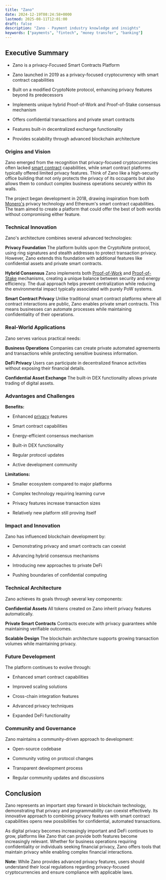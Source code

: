 ```yaml
---
title: "Zano"
date: 2024-12-19T08:24:58+0000
lastmod: 2025-08-11T12:01:00
draft: false
description: "Zano - Payment industry knowledge and insights"
keywords: ["payments", "fintech", "money transfer", "banking"]
---
```


## Executive Summary

- Zano is a privacy-Focused Smart Contracts Platform

- Zano launched in 2019 as a privacy-focused cryptocurrency with smart contract capabilities

- Built on a modified CryptoNote protocol, enhancing privacy features beyond its predecessors

- Implements unique hybrid Proof-of-Work and Proof-of-Stake consensus mechanism

- Offers confidential transactions and private smart contracts

- Features built-in decentralized exchange functionality

- Provides scalability through advanced blockchain architecture

### Origins and Vision

Zano emerged from the recognition that privacy-focused cryptocurrencies often lacked [smart contract](https://faisalkhanllc.xyz/resources/payments-wiki/s/smart-contract/) capabilities, while smart contract platforms typically offered limited privacy features. Think of Zano like a high-security office building that not only protects the privacy of its occupants but also allows them to conduct complex business operations securely within its walls.

The project began development in 2018, drawing inspiration from both [Monero's](https://faisalkhanllc.xyz/resources/payments-wiki/m/monero/) privacy technology and Ethereum's smart contract capabilities. The team aimed to create a platform that could offer the best of both worlds without compromising either feature.

### Technical Innovation

Zano's architecture combines several advanced technologies:

**Privacy Foundation** The platform builds upon the CryptoNote protocol, using ring signatures and stealth addresses to protect transaction privacy. However, Zano extends this foundation with additional features like confidential assets and private smart contracts.

**Hybrid Consensus** Zano implements both [Proof-of-Work](https://faisalkhanllc.xyz/resources/payments-wiki/p/proof-of-work-pow/) and [Proof-of-Stake](https://faisalkhanllc.xyz/resources/payments-wiki/p/proof-of-stake-pos/) mechanisms, creating a unique balance between security and energy efficiency. The dual approach helps prevent centralization while reducing the environmental impact typically associated with purely PoW systems.

**Smart Contract Privacy** Unlike traditional smart contract platforms where all contract interactions are public, Zano enables private smart contracts. This means businesses can automate processes while maintaining confidentiality of their operations.

### Real-World Applications

Zano serves various practical needs:

**Business Operations** Companies can create private automated agreements and transactions while protecting sensitive business information.

**DeFi Privacy** Users can participate in decentralized finance activities without exposing their financial details.

**Confidential Asset Exchange** The built-in DEX functionality allows private trading of digital assets.

### Advantages and Challenges

**Benefits:**

- Enhanced [privacy](https://faisalkhanllc.xyz/resources/payments-wiki/p/privacy-tokens/) features

- Smart contract capabilities

- Energy-efficient consensus mechanism

- Built-in DEX functionality

- Regular protocol updates

- Active development community

**Limitations:**

- Smaller ecosystem compared to major platforms

- Complex technology requiring learning curve

- Privacy features increase transaction sizes

- Relatively new platform still proving itself

### Impact and Innovation

Zano has influenced blockchain development by:

- Demonstrating privacy and smart contracts can coexist

- Advancing hybrid consensus mechanisms

- Introducing new approaches to private DeFi

- Pushing boundaries of confidential computing

### Technical Architecture

Zano achieves its goals through several key components:

**Confidential Assets** All tokens created on Zano inherit privacy features automatically.

**Private Smart Contracts** Contracts execute with privacy guarantees while maintaining verifiable outcomes.

**Scalable Design** The blockchain architecture supports growing transaction volumes while maintaining privacy.

### Future Development

The platform continues to evolve through:

- Enhanced smart contract capabilities

- Improved scaling solutions

- Cross-chain integration features

- Advanced privacy techniques

- Expanded DeFi functionality

### Community and Governance

Zano maintains a community-driven approach to development:

- Open-source codebase

- Community voting on protocol changes

- Transparent development process

- Regular community updates and discussions

## Conclusion

Zano represents an important step forward in blockchain technology, demonstrating that privacy and programmability can coexist effectively. Its innovative approach to combining privacy features with smart contract capabilities opens new possibilities for confidential, automated transactions.

As digital privacy becomes increasingly important and DeFi continues to grow, platforms like Zano that can provide both features become increasingly relevant. Whether for business operations requiring confidentiality or individuals seeking financial privacy, Zano offers tools that maintain privacy while enabling complex financial interactions.

**Note:** While Zano provides advanced privacy features, users should understand their local regulations regarding privacy-focused cryptocurrencies and ensure compliance with applicable laws.